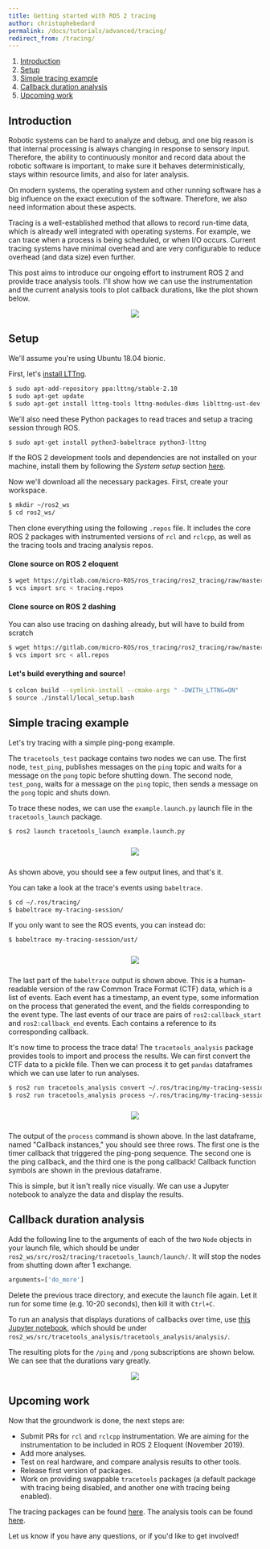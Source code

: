 ```yaml
---
title: Getting started with ROS 2 tracing
author: christophebedard
permalink: /docs/tutorials/advanced/tracing/
redirect_from: /tracing/
---
```


1. [Introduction](#introduction)
2. [Setup](#setup)
3. [Simple tracing example](#simple-tracing-example)
4. [Callback duration analysis](#callback-duration-analysis)
5. [Upcoming work](#upcoming-work)

## Introduction

Robotic systems can be hard to analyze and debug, and one big reason is that internal processing is always changing in response to sensory input. Therefore, the ability to continuously monitor and record data about the robotic software is important, to make sure it behaves deterministically, stays within resource limits, and also for later analysis.

On modern systems, the operating system and other running software has a big influence on the exact execution of the software. Therefore, we also need information about these aspects.

Tracing is a well-established method that allows to record run-time data, which is already well integrated with operating systems. For example, we can trace when a process is being scheduled, or when I/O occurs. Current tracing systems have minimal overhead and are very configurable to reduce overhead (and data size) even further.

This post aims to introduce our ongoing effort to instrument ROS 2 and provide trace analysis tools. I'll show how we can use the instrumentation and the current analysis tools to plot callback durations, like the plot shown below.

<center>
<img src="/img/tutorials/tracing_result_plot.png" />
</center>

## Setup

We'll assume you're using Ubuntu 18.04 bionic.

First, let's [install LTTng](https://lttng.org/docs/#doc-ubuntu-ppa).

```bash
$ sudo apt-add-repository ppa:lttng/stable-2.10
$ sudo apt-get update
$ sudo apt-get install lttng-tools lttng-modules-dkms liblttng-ust-dev
```

We'll also need these Python packages to read traces and setup a tracing session through ROS.

```bash
$ sudo apt-get install python3-babeltrace python3-lttng
```

If the ROS 2 development tools and dependencies are not installed on your machine, install them by following the *System setup* section [here](https://index.ros.org/doc/ros2/Installation/Dashing/Linux-Development-Setup/#system-setup).

Now we'll download all the necessary packages. First, create your workspace.

```bash
$ mkdir ~/ros2_ws
$ cd ros2_ws/
```

Then clone everything using the following `.repos` file. It includes the core ROS 2 packages with instrumented versions of `rcl` and `rclcpp`, as well as the tracing tools and tracing analysis repos.

#### Clone source on ROS 2 eloquent
```bash
$ wget https://gitlab.com/micro-ROS/ros_tracing/ros2_tracing/raw/master/tracing.repos
$ vcs import src < tracing.repos
```
#### Clone source on ROS 2 dashing
You can also use tracing on dashing already, but will have to build from scratch
```bash
$ wget https://gitlab.com/micro-ROS/ros_tracing/ros2_tracing/raw/master/all.repos
$ vcs import src < all.repos
```

#### Let's build everything and source!

```bash
$ colcon build --symlink-install --cmake-args " -DWITH_LTTNG=ON"
$ source ./install/local_setup.bash
```

## Simple tracing example

Let's try tracing with a simple ping-pong example.

The `tracetools_test` package contains two nodes we can use. The first node, `test_ping`, publishes messages on the `ping` topic and waits for a message on the `pong` topic before shutting down. The second node, `test_pong`, waits for a message on the `ping` topic, then sends a message on the `pong` topic and shuts down.

To trace these nodes, we can use the `example.launch.py` launch file in the `tracetools_launch` package.

```bash
$ ros2 launch tracetools_launch example.launch.py
```

<center>
<img src="/img/tutorials/tracing_launch.svg" style="padding: 10px;" />
</center>

As shown above, you should see a few output lines, and that's it.

You can take a look at the trace's events using `babeltrace`.

```bash
$ cd ~/.ros/tracing/
$ babeltrace my-tracing-session/
```

If you only want to see the ROS events, you can instead do:

```bash
$ babeltrace my-tracing-session/ust/
```

<center>
<img src="/img/tutorials/tracing_babeltrace.svg" style="padding: 10px;" />
</center>

The last part of the `babeltrace` output is shown above. This is a human-readable version of the raw Common Trace Format (CTF) data, which is a list of events. Each event has a timestamp, an event type, some information on the process that generated the event, and the fields corresponding to the event type. The last events of our trace are pairs of `ros2:callback_start` and `ros2:callback_end` events. Each contains a reference to its corresponding callback.

It's now time to process the trace data! The `tracetools_analysis` package provides tools to import and process the results. We can first convert the CTF data to a pickle file. Then we can process it to get `pandas` dataframes which we can use later to run analyses.

```bash
$ ros2 run tracetools_analysis convert ~/.ros/tracing/my-tracing-session/ust
$ ros2 run tracetools_analysis process ~/.ros/tracing/my-tracing-session/ust/pickle
```

<center>
<img src="/img/tutorials/tracing_process.svg" style="padding: 10px;" />
</center>

The output of the `process` command is shown above. In the last dataframe, named "Callback instances," you should see three rows. The first one is the timer callback that triggered the ping-pong sequence. The second one is the ping callback, and the third one is the pong callback! Callback function symbols are shown in the previous dataframe.

This is simple, but it isn't really nice visually. We can use a Jupyter notebook to analyze the data and display the results.

## Callback duration analysis

Add the following line to the arguments of each of the two `Node` objects in your launch file, which should be under `ros2_ws/src/ros2/tracing/tracetools_launch/launch/`. It will stop the nodes from shutting down after 1 exchange.

```python
arguments=['do_more']
```

Delete the previous trace directory, and execute the launch file again. Let it run for some time (e.g. 10-20 seconds), then kill it with `Ctrl+C`.

To run an analysis that displays durations of callbacks over time, use [this Jupyter notebook](https://gitlab.com/micro-ROS/ros_tracing/tracetools_analysis/blob/master/tracetools_analysis/analysis/callback_duration.ipynb), which should be under `ros2_ws/src/tracetools_analysis/tracetools_analysis/analysis/`.

The resulting plots for the `/ping` and `/pong` subscriptions are shown below. We can see that the durations vary greatly.

<center>
<img src="/img/tutorials/tracing_analysis_plots.png" />
</center>

## Upcoming work

Now that the groundwork is done, the next steps are:

* Submit PRs for `rcl` and `rclcpp` instrumentation. We are aiming for the instrumentation to be included in ROS 2 Eloquent (November 2019).
* Add more analyses.
* Test on real hardware, and compare analysis results to other tools.
* Release first version of packages.
* Work on providing swappable `tracetools` packages (a default package with tracing being disabled, and another one with tracing being enabled).

The tracing packages can be found [here](https://gitlab.com/micro-ROS/ros_tracing/ros2_tracing). The analysis tools can be found [here](https://gitlab.com/micro-ROS/ros_tracing/tracetools_analysis).

Let us know if you have any questions, or if you'd like to get involved!
